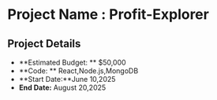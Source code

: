 # Project Name : Profit-Explorer

## Project Details

- **Estimated Budget: ** $50,000
- **Code: ** React,Node.js,MongoDB
- **Start Date:**June 10,2025
- **End Date:** August 20,2025
